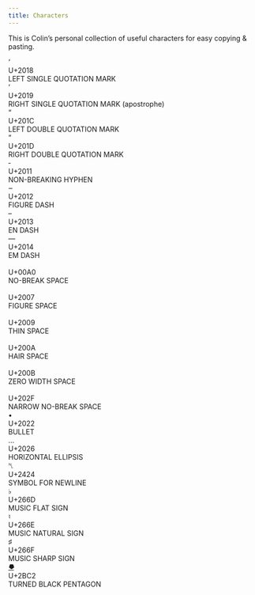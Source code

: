 ```yaml
---
title: Characters
---
```


This is Colin’s personal collection of useful characters for easy copying & pasting.

<div class=characters>

<div class=char>‘</div>
<div class=code>U+2018</div>
<div class=name>LEFT SINGLE QUOTATION MARK</div>

<div class=char>’</div>
<div class=code>U+2019</div>
<div class=name>RIGHT SINGLE QUOTATION MARK (apostrophe)</div>

<div class=char>“</div>
<div class=code>U+201C</div>
<div class=name>LEFT DOUBLE QUOTATION MARK</div>

<div class=char>”</div>
<div class=code>U+201D</div>
<div class=name>RIGHT DOUBLE QUOTATION MARK</div>

<div class=char>‑</div>
<div class=code>U+2011</div>
<div class=name>NON-BREAKING HYPHEN</div>

<div class=char>‒</div>
<div class=code>U+2012</div>
<div class=name>FIGURE DASH</div>

<div class=char>–</div>
<div class=code>U+2013</div>
<div class=name>EN DASH</div>

<div class=char>—</div>
<div class=code>U+2014</div>
<div class=name>EM DASH</div>

<div class=char>&#x00A0;</div>
<div class=code>U+00A0</div>
<div class=name>NO-BREAK SPACE</div>

<div class=char>&#x2007;</div>
<div class=code>U+2007</div>
<div class=name>FIGURE SPACE</div>

<div class=char>&#x2009;</div>
<div class=code>U+2009</div>
<div class=name>THIN SPACE</div>

<div class=char>&#x200A;</div>
<div class=code>U+200A</div>
<div class=name>HAIR SPACE</div>

<div class=char>&#x200B;</div>
<div class=code>U+200B</div>
<div class=name>ZERO WIDTH SPACE</div>

<div class=char>&#x202F;</div>
<div class=code>U+202F</div>
<div class=name>NARROW NO-BREAK SPACE</div>

<div class=char>•</div>
<div class=code>U+2022</div>
<div class=name>BULLET</div>

<div class=char>…</div>
<div class=code>U+2026</div>
<div class=name>HORIZONTAL ELLIPSIS</div>

<div class=char>␤</div>
<div class=code>U+2424</div>
<div class=name>SYMBOL FOR NEWLINE</div>

<div class=char>♭</div>
<div class=code>U+266D</div>
<div class=name>MUSIC FLAT SIGN</div>

<div class=char>♮</div>
<div class=code>U+266E</div>
<div class=name>MUSIC NATURAL SIGN</div>

<div class=char>♯</div>
<div class=code>U+266F</div>
<div class=name>MUSIC SHARP SIGN</div>

<div class=char><a class=pentagon href=https://aac.unicode.org/sponsors#bronze-2bc2 rel=external target=_blank>⯂</a></div>
<div class=code>U+2BC2</div>
<div class=name>TURNED BLACK PENTAGON</div>

</div>

<script>
document.querySelectorAll(".char").forEach((div) => {
  div.addEventListener("click", (event) => {
    document.querySelectorAll(".char").forEach((e) => {
      e.classList.remove("copied");
    });
    var char = event.target.textContent;
    navigator.clipboard.writeText(char).then(() => {
      event.target.classList.add("copied");
    }, () => {
      event.target.classList.add("failed-copy");
    });
  });
});
</script>
